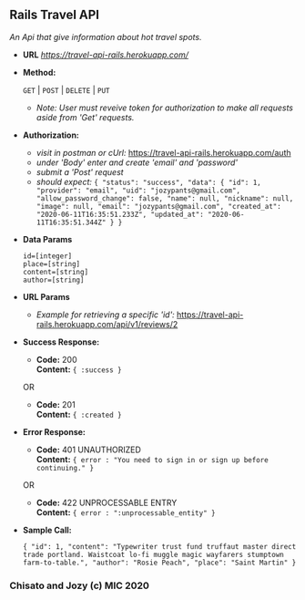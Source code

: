 **Rails Travel API**
----
_An Api that give information about hot travel spots._

* **URL** 
  _https://travel-api-rails.herokuapp.com/_

* **Method:**

  `GET` | `POST` | `DELETE` | `PUT`

  * _Note: User must reveive token for authorization to make all requests aside from 'Get' requests._

* **Authorization:**
  * _visit in postman or cUrl:_ https://travel-api-rails.herokuapp.com/auth
  * _under 'Body' enter and create 'email' and 'password'_
  * _submit a 'Post' request_
  * _should expect:_  `{
    "status": "success",
    "data": {
        "id": 1,
        "provider": "email",
        "uid": "jozypants@gmail.com",
        "allow_password_change": false,
        "name": null,
        "nickname": null,
        "image": null,
        "email": "jozypants@gmail.com",
        "created_at": "2020-06-11T16:35:51.233Z",
        "updated_at": "2020-06-11T16:35:51.344Z"
    }
}`

  
* **Data Params**

  `id=[integer]`<br>
  `place=[string]`<br>
  `content=[string]`<br>
  `author=[string]`<br>

* **URL Params**

  * _Example for retrieving a specific 'id':_  https://travel-api-rails.herokuapp.com/api/v1/reviews/2


* **Success Response:**

  * **Code:** 200 <br />
    **Content:** `{ :success }`

  OR

  * **Code:** 201 <br />
  **Content:** `{ :created }`
 
* **Error Response:**

  * **Code:** 401 UNAUTHORIZED <br />
    **Content:** `{ error : "You need to sign in or sign up before continuing." }`

  OR

  * **Code:** 422 UNPROCESSABLE ENTRY <br />
    **Content:** `{ error : ":unprocessable_entity" }`

* **Sample Call:**

  `{
    "id": 1,
    "content": "Typewriter trust fund truffaut master direct trade portland. Waistcoat lo-fi muggle magic wayfarers stumptown farm-to-table.",
    "author": "Rosie Peach",
    "place": "Saint Martin"
}`
### Chisato and Jozy (c) MIC 2020

